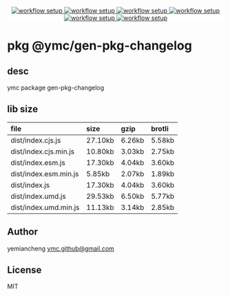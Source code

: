 <p align="center" style="background:white;">
<!-- github workflow stat:s -->
<!-- one line and center  -->
  <a href="https://github.com/YMC-GitHub">
    <img alt="workflow setup" src="https://img.shields.io/static/v1?label=pkg&message=done&color=ff69b4&style=flat-square" />
  </a>
  <a href="https://github.com/YMC-GitHub">
    <img alt="workflow setup" src="https://img.shields.io/static/v1?label=cod&message=done&color=ff69b4&style=flat-square" />
  </a>
    <a href="https://github.com/YMC-GitHub">
    <img alt="workflow setup" src="https://img.shields.io/static/v1?label=dep&message=done&color=ff69b4&style=flat-square" />
  </a>
  <a href="https://github.com/YMC-GitHub">
    <img alt="workflow setup" src="https://img.shields.io/static/v1?label=lin&message=passing&color=ff69b4&style=flat-square" />
  </a>
    <a href="https://github.com/YMC-GitHub">
    <img alt="workflow setup" src="https://img.shields.io/static/v1?label=tes&message={tes_state}&color=ff69b4&style=flat-square" />
  </a>
      <a href="https://github.com/YMC-GitHub">
    <img alt="workflow setup" src="https://img.shields.io/static/v1?label=pro&message=done&color=ff69b4&style=flat-square" />
  </a>


  <!-- https://img.shields.io/badge/<LABEL>-<MESSAGE>-<COLOR> -->
  <!-- https://img.shields.io/static/v1?label=<LABEL>&message=<MESSAGE>&color=<COLOR> -->
<!-- github workflow stat:e -->
</p>

# pkg @ymc/gen-pkg-changelog

## desc
ymc package gen-pkg-changelog

## lib size  
file | size | gzip | brotli
:---- | :---- | :---- | :----
dist/index.cjs.js | 27.10kb | 6.26kb | 5.58kb
dist/index.cjs.min.js | 10.80kb | 3.03kb | 2.75kb
dist/index.esm.js | 17.30kb | 4.04kb | 3.60kb
dist/index.esm.min.js | 5.85kb | 2.07kb | 1.89kb
dist/index.js | 17.30kb | 4.04kb | 3.60kb
dist/index.umd.js | 29.53kb | 6.50kb | 5.77kb
dist/index.umd.min.js | 11.13kb | 3.14kb | 2.85kb

## Author
yemiancheng <ymc.github@gmail.com>

## License
MIT